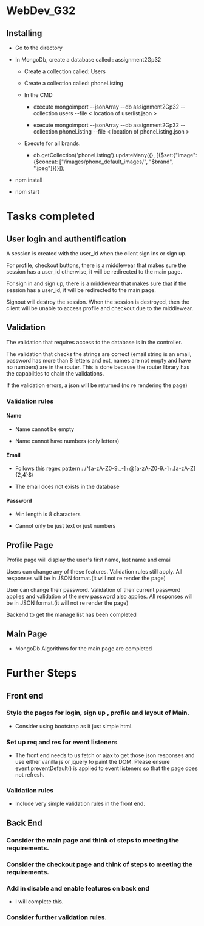# WebDev_G32

## Installing
- Go to the directory

- In MongoDb, create a database called : assignment2Gp32

  - Create a collection called: Users

  - Create a collection called: phoneListing

  - In the CMD

    - execute mongoimport --jsonArray --db assignment2Gp32 --collection users --file < location of userlist.json >
  
    - execute mongoimport --jsonArray --db assignment2Gp32 --collection phoneListing --file < location of phoneListing.json >
  
  - Execute for all brands.
  
    - db.getCollection('phoneListing').updateMany({}, [{$set:{"image":{$concat: ["/images/phone_default_images/", "$brand", ".jpeg"]}}}]);
 

- npm install

- npm start

# Tasks completed
## User login and authentification
A session is created with the user_id when the client sign ins or sign up.

For profile, checkout buttons, there is a middlewear that makes sure the session has a user_id otherwise, it will be redirected to the main page.

For sign in and sign up, there is a middlewear that makes sure that if the session has a user_id, it will be redirected to the main page.

Signout will destroy the session. When the session is destroyed, then the client will be unable to access profile and checkout due to the middlewear. 

## Validation
The validation that requires access to the database is in the controller. 

The validation that checks the strings are correct (email string is an email, password has more than 8 letters and ect, names are not empty and have no numbers) are in the router. This is done because the router library has the capabilties to chain the validations.

If the validation errors, a json will be returned (no re rendering the page)

### Validation rules
#### Name
- Name cannot be empty

- Name cannot have numbers (only letters)

#### Email
- Follows this regex pattern : /^[a-zA-Z0-9._-]+@[a-zA-Z0-9.-]+\.[a-zA-Z]{2,4}$/

- The email does not exists in the database

#### Password
- Min length is 8 characters

- Cannot only be just text or just numbers

## Profile Page
Profile page will display the user's first name, last name and email

Users can change any of these features. Validation rules still apply. All responses will be in JSON format.(it will not re render the page)

User can change their password. Validation of their current password applies and validation of the new password also applies. All responses will be in JSON format.(it will not re render the page)

Backend to get the manage list has been completed

## Main Page
- MongoDb Algorithms for the main page are completed

# Further Steps
## Front end
### Style the pages for login, sign up , profile and layout of Main.
- Consider using bootstrap as it just simple html.
### Set up req and res for event listeners
- The front end needs to us fetch or ajax to get those json responses and use either vanilla js or jquery to paint the DOM.
Please ensure event.preventDefault() is applied to event listeners so that the page does not refresh.
### Validation rules
- Include very simple validation rules in the front end. 

## Back End
### Consider the main page and think of steps to meeting the requirements. 

### Consider the checkout page and think of steps to meeting the requirements. 
### Add in disable and enable features on back end
- I will complete this.
### Consider further validation rules.



